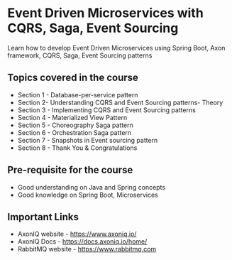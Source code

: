 # Event Driven Microservices with CQRS, Saga, Event Sourcing


Learn how to develop Event Driven Microservices using Spring Boot, Axon framework, CQRS, Saga, Event Sourcing patterns

## Topics covered in the course
* Section 1 - Database-per-service pattern
* Section 2- Understanding CQRS and Event Sourcing patterns- Theory
* Section 3 - Implementing CQRS and Event Sourcing patterns
* Section 4 - Materialized View Pattern
* Section 5 - Choreography Saga pattern
* Section 6 - Orchestration Saga pattern
* Section 7 - Snapshots in Event sourcing pattern
* Section 8 - Thank You & Congratulations

## Pre-requisite for the course
- Good understanding on Java and Spring concepts
- Good knowledge on Spring Boot, Microservices

## Important Links
- AxonIQ website - https://www.axoniq.io/
- AxonIQ Docs - https://docs.axoniq.io/home/
- RabbitMQ website - https://www.rabbitmq.com
